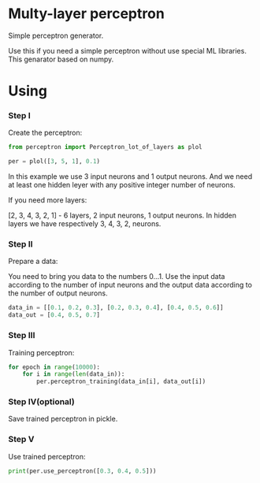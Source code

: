 # Multy-layer perceptron
Simple perceptron generator.

Use this if you need a simple perceptron without use special ML libraries.
This genarator based on numpy.

# Using

### Step I
Create the perceptron:
```python
from perceptron import Perceptron_lot_of_layers as plol

per = plol([3, 5, 1], 0.1)
```
In this example we use 3 input neurons and 1 output neurons. And we need at least one hidden leyer with any positive integer number of neurons.


If you need more layers:


[2, 3, 4, 3, 2, 1] - 6 layers, 2 input neurons, 1 output neurons. In hidden layers we have respectively 3, 4, 3, 2, neurons.

### Step II
Prepare a data:

You need to bring you data to the numbers 0...1. Use the input data according to the number of input neurons and the output data according to the number of output neurons.

```python
data_in = [[0.1, 0.2, 0.3], [0.2, 0.3, 0.4], [0.4, 0.5, 0.6]]
data_out = [0.4, 0.5, 0.7]
```

### Step III
Training perceptron:

```python
for epoch in range(10000):
    for i in range(len(data_in)):
        per.perceptron_training(data_in[i], data_out[i])
```

### Step IV(optional)
Save trained perceptron in pickle.

### Step V
Use trained perceptron:
```python
print(per.use_perceptron([0.3, 0.4, 0.5]))
